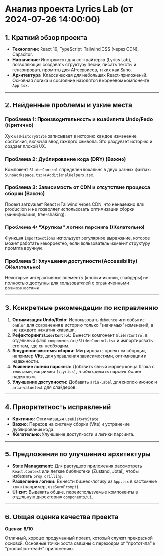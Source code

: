 # Анализ проекта Lyrics Lab (от 2024-07-26 14:00:00)

## 1. Краткий обзор проекта

*   **Технологии:** React 19, TypeScript, Tailwind CSS (через CDN), Capacitor.
*   **Назначение:** Инструмент для сонграйтеров (Lyrics Lab), позволяющий создавать структуру песни, писать тексты и генерировать промпты для AI-сервисов, таких как Suno.
*   **Архитектура:** Классическая для небольших React-приложений. Основная логика и состояние находятся в корневом компоненте `App.tsx`.

---

## 2. Найденные проблемы и узкие места

### Проблема 1: Производительность и юзабилити Undo/Redo (Критично)
Хук `useHistoryState` записывает в историю каждое изменение состояния, включая ввод каждого символа. Это раздувает историю и создает плохой UX.

### Проблема 2: Дублирование кода (DRY) (Важно)
Компонент `SliderControl` определен локально в двух разных файлах: `SunoWorkspace.tsx` и `AdditionalHelpers.tsx`.

### Проблема 3: Зависимость от CDN и отсутствие процесса сборки (Важно)
Проект загружает React и Tailwind через CDN, что ненадежно для production и не позволяет использовать оптимизации сборки (минификация, tree-shaking).

### Проблема 4: "Хрупкая" логика парсинга (Желательно)
Функция `importSections` использует регулярное выражение, которое может работать некорректно, если пользователь изменит структуру промпта вручную.

### Проблема 5: Улучшения доступности (Accessibility) (Желательно)
Некоторые интерактивные элементы (кнопки-иконки, слайдеры) не полностью доступны для пользователей с ограниченными возможностями.

---

## 3. Конкретные рекомендации по исправлению

1.  **Оптимизация Undo/Redo:** Использовать `debounce` или событие `onBlur` для сохранения в историю только "значимых" изменений, а не каждого нажатия клавиши.
2.  **Рефакторинг `SliderControl`:** Вынести компонент `SliderControl` в отдельный файл `components/ui/SliderControl.tsx` и импортировать его там, где он необходим.
3.  **Внедрение системы сборки:** Мигрировать проект на сборщик, например **Vite**, для управления зависимостями, оптимизации и надежности.
4.  **Усиление логики парсинга:** Добавить явный маркер конца блока с текстами, например `[/Lyrics]`, чтобы сделать парсинг более надежным.
5.  **Улучшение доступности:** Добавить `aria-label` для кнопок-иконок и `aria-valuetext` для слайдеров.

---

## 4. Приоритетность исправлений

*   **Критично:** Оптимизация `useHistoryState`.
*   **Важно:** Переход на систему сборки (Vite) и устранение дублирования кода.
*   **Желательно:** Улучшение доступности и логики парсинга.

---

## 5. Предложения по улучшению архитектуры

*   **State Management:** Для растущего приложения рассмотреть `React.Context` или легкие библиотеки (Zustand, Jotai), чтобы избежать `prop drilling`.
*   **Разделение логики:** Вынести бизнес-логику из `App.tsx` в кастомные хуки (например, `useSunoPrompt`).
*   **UI-кит:** Выделить общие, переиспользуемые компоненты в отдельную директорию `components/ui`.

---

## 6. Общая оценка качества проекта

**Оценка: 8/10**

Отличный, хорошо продуманный проект, который служит прекрасной основой. Основные точки роста связаны с переходом от "прототипа" к "production-ready" приложению.
